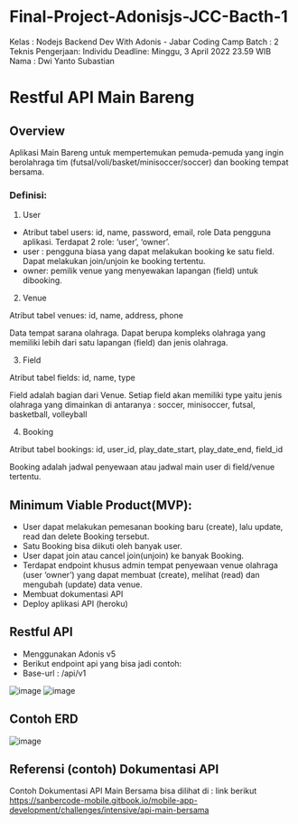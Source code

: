 # Final-Project-Adonisjs-JCC-Bacth-1
Kelas : Nodejs Backend Dev With Adonis - Jabar Coding Camp
Batch : 2
Teknis Pengerjaan: Individu
Deadline: Minggu, 3 April 2022 23.59 WIB
Nama : Dwi Yanto Subastian 

# Restful API Main Bareng 
## Overview
Aplikasi Main Bareng untuk mempertemukan pemuda-pemuda yang ingin berolahraga tim (futsal/voli/basket/minisoccer/soccer) dan booking tempat bersama.

### Definisi: 
1. User

* Atribut tabel users: id, name, password, email, role
Data pengguna aplikasi. Terdapat 2 role: ‘user’, ‘owner’. 
* user : pengguna biasa yang dapat melakukan booking ke satu field. Dapat melakukan join/unjoin ke booking tertentu.
* owner: pemilik venue yang menyewakan lapangan (field) untuk dibooking.
2. Venue

Atribut tabel venues: id, name, address, phone

Data tempat sarana olahraga. Dapat berupa kompleks olahraga yang memiliki lebih dari satu lapangan (field) dan jenis olahraga. 

3. Field

Atribut tabel fields: id, name, type

Field adalah bagian dari Venue. Setiap field akan memiliki type yaitu jenis olahraga yang dimainkan di antaranya : soccer, minisoccer, futsal, basketball, volleyball 

4. Booking

Atribut tabel bookings: id, user_id, play_date_start, play_date_end, field_id

Booking adalah jadwal penyewaan atau jadwal main user di field/venue tertentu.


 
## Minimum Viable Product(MVP): 
* User dapat melakukan pemesanan booking baru (create), lalu update, read dan delete Booking tersebut.  
* Satu Booking bisa diikuti oleh banyak user. 
* User dapat join atau cancel join(unjoin) ke banyak Booking.
* Terdapat endpoint khusus admin tempat penyewaan venue olahraga (user ‘owner’) yang dapat membuat (create), melihat (read) dan mengubah (update) data venue. 
* Membuat dokumentasi API
* Deploy aplikasi API (heroku)

## Restful API
* Menggunakan Adonis v5
* Berikut endpoint api yang bisa jadi contoh: 
* Base-url : /api/v1

![image](https://user-images.githubusercontent.com/79132450/134944085-5a05acdb-32ba-400d-b874-58b8a2f2b2ee.png)
![image](https://user-images.githubusercontent.com/79132450/134944126-6a25d017-5730-4984-b9b1-172e3890a2d7.png)


## Contoh ERD
![image](https://user-images.githubusercontent.com/79132450/134943686-b698c68f-9f46-43bc-9f67-f93e281460bf.png)

## Referensi (contoh) Dokumentasi API
Contoh Dokumentasi API Main Bersama bisa dilihat di : link berikut https://sanbercode-mobile.gitbook.io/mobile-app-development/challenges/intensive/api-main-bersama

